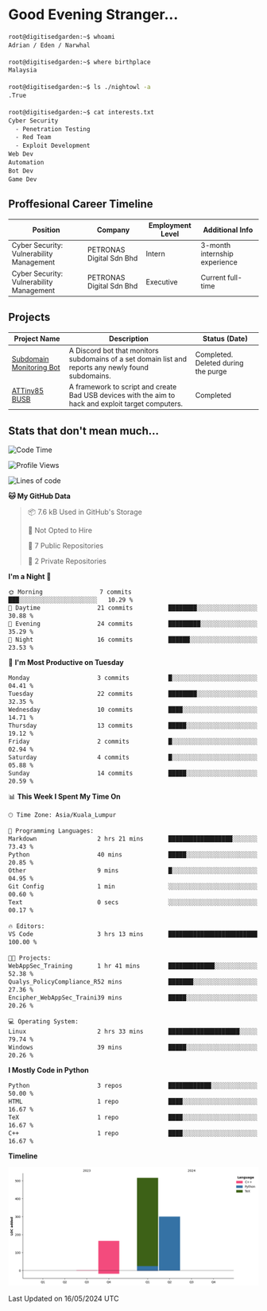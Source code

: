 # Good Evening Stranger...

```bash
root@digitisedgarden:~$ whoami
Adrian / Eden / Narwhal

root@digitisedgarden:~$ where birthplace
Malaysia

root@digitisedgarden:~$ ls ./nightowl -a
.True

root@digitisedgarden:~$ cat interests.txt
Cyber Security
  - Penetration Testing
  - Red Team
  - Exploit Development
Web Dev
Automation
Bot Dev
Game Dev
```

## Proffesional Career Timeline

|Position|Company|Employment Level|Additional Info|
|-------------|---------------------------------------------------------------|----|-----|
|Cyber Security: Vulnerability Management | PETRONAS Digital Sdn Bhd |Intern| 3-month internship experience |
|Cyber Security: Vulnerability Management | PETRONAS Digital Sdn Bhd |Executive|Current full-time|

## Projects

| Project Name | Description | Status (Date) |
|--------------|-------------|---------------|
|[Subdomain Monitoring Bot](https://github.com/edenfrey/subdomain-monitor)|A Discord bot that monitors subdomains of a set domain list and reports any newly found subdomains.|Completed. Deleted during the purge|
|[ATTiny85 BUSB](https://github.com/edenfrey/ATTiny85_BUSB)|A framework to script and create Bad USB devices with the aim to hack and exploit target computers.|Completed|

## Stats that don't mean much...

<!--START_SECTION:waka-->
![Code Time](http://img.shields.io/badge/Code%20Time-306%20hrs%2045%20mins-blue)

![Profile Views](http://img.shields.io/badge/Profile%20Views-0-blue)

![Lines of code](https://img.shields.io/badge/From%20Hello%20World%20I%27ve%20Written-982%20lines%20of%20code-blue)

**🐱 My GitHub Data** 

> 📦 7.6 kB Used in GitHub's Storage 
 > 
> 🚫 Not Opted to Hire
 > 
> 📜 7 Public Repositories 
 > 
> 🔑 2 Private Repositories 
 > 
**I'm a Night 🦉** 

```text
🌞 Morning                7 commits           ███░░░░░░░░░░░░░░░░░░░░░░   10.29 % 
🌆 Daytime                21 commits          ████████░░░░░░░░░░░░░░░░░   30.88 % 
🌃 Evening                24 commits          █████████░░░░░░░░░░░░░░░░   35.29 % 
🌙 Night                  16 commits          ██████░░░░░░░░░░░░░░░░░░░   23.53 % 
```
📅 **I'm Most Productive on Tuesday** 

```text
Monday                   3 commits           █░░░░░░░░░░░░░░░░░░░░░░░░   04.41 % 
Tuesday                  22 commits          ████████░░░░░░░░░░░░░░░░░   32.35 % 
Wednesday                10 commits          ████░░░░░░░░░░░░░░░░░░░░░   14.71 % 
Thursday                 13 commits          █████░░░░░░░░░░░░░░░░░░░░   19.12 % 
Friday                   2 commits           █░░░░░░░░░░░░░░░░░░░░░░░░   02.94 % 
Saturday                 4 commits           █░░░░░░░░░░░░░░░░░░░░░░░░   05.88 % 
Sunday                   14 commits          █████░░░░░░░░░░░░░░░░░░░░   20.59 % 
```


📊 **This Week I Spent My Time On** 

```text
🕑︎ Time Zone: Asia/Kuala_Lumpur

💬 Programming Languages: 
Markdown                 2 hrs 21 mins       ██████████████████░░░░░░░   73.43 % 
Python                   40 mins             █████░░░░░░░░░░░░░░░░░░░░   20.85 % 
Other                    9 mins              █░░░░░░░░░░░░░░░░░░░░░░░░   04.95 % 
Git Config               1 min               ░░░░░░░░░░░░░░░░░░░░░░░░░   00.60 % 
Text                     0 secs              ░░░░░░░░░░░░░░░░░░░░░░░░░   00.17 % 

🔥 Editors: 
VS Code                  3 hrs 13 mins       █████████████████████████   100.00 % 

🐱‍💻 Projects: 
WebAppSec_Training       1 hr 41 mins        █████████████░░░░░░░░░░░░   52.38 % 
Qualys_PolicyCompliance_R52 mins             ███████░░░░░░░░░░░░░░░░░░   27.36 % 
Encipher_WebAppSec_Traini39 mins             █████░░░░░░░░░░░░░░░░░░░░   20.26 % 

💻 Operating System: 
Linux                    2 hrs 33 mins       ████████████████████░░░░░   79.74 % 
Windows                  39 mins             █████░░░░░░░░░░░░░░░░░░░░   20.26 % 
```

**I Mostly Code in Python** 

```text
Python                   3 repos             ████████████░░░░░░░░░░░░░   50.00 % 
HTML                     1 repo              ████░░░░░░░░░░░░░░░░░░░░░   16.67 % 
TeX                      1 repo              ████░░░░░░░░░░░░░░░░░░░░░   16.67 % 
C++                      1 repo              ████░░░░░░░░░░░░░░░░░░░░░   16.67 % 
```



**Timeline**

![Lines of Code chart](https://raw.githubusercontent.com/0xnarwhal/0xnarwhal/main/assets/bar_graph.png)


 Last Updated on 16/05/2024 UTC
<!--END_SECTION:waka-->
